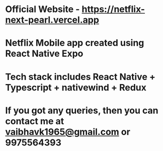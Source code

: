 # Official Website - https://netflix-next-pearl.vercel.app

# Netflix Mobile app created using React Native Expo

# Tech stack includes React Native + Typescript + nativewind + Redux

# If you got any queries, then you can contact me at vaibhavk1965@gmail.com or 9975564393
